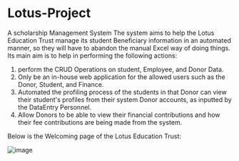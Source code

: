 # Lotus-Project
A scholarship Management System
The system aims to help the Lotus Education Trust manage its student Beneficiary information in an automated manner, so they will have to abandon the manual Excel way of doing things.
Its main aim is to help in performing the following actions:
1. perform the CRUD Operations on student, Employee, and Donor Data.
2. Only be an in-house web application for the allowed users such as the Donor, Student, and Finance.
3. Automated the profiling process of the students in that Donor can view their student's profiles from their system Donor accounts, as inputted by the DataEntry Personnel.
4. Allow Donors to be able to view their financial contributions and how their fee contributions are being made from the system.

Below is the Welcoming page of the Lotus Education Trust:

![image](https://github.com/user-attachments/assets/21bbed8f-5c64-4820-9d74-8b8fafbe53c6)
